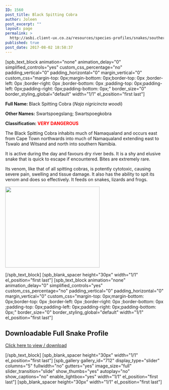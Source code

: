 ```yaml
---
ID: 1560
post_title: Black Spitting Cobra
author: Joleen
post_excerpt: ""
layout: page
permalink: >
  http://asbi.client-ux.co.za/resources/species-profiles/snakes/southern-africa/black-spitting-cobra/
published: true
post_date: 2017-08-02 18:58:37
---
```

[spb_text_block animation="none" animation_delay="0" simplified_controls="yes" custom_css_percentage="no" padding_vertical="0" padding_horizontal="0" margin_vertical="0" custom_css="margin-top: 0px;margin-bottom: 0px;border-top: 0px ;border-left: 0px ;border-right: 0px ;border-bottom: 0px ;padding-top: 0px;padding-left: 0px;padding-right: 0px;padding-bottom: 0px;" border_size="0" border_styling_global="default" width="1/1" el_position="first last"]

<strong>Full Name: </strong>Black Spitting Cobra (<em>Naja nigricincta woodi</em>)

<strong>Other Names:</strong> Swartspoegslang; Swartspoegkobra

<strong>Classification:</strong> <span style="color: #ff0000;"><strong>VERY DANGEROUS</strong></span>

The Black Spitting Cobra inhabits much of Namaqualand and occurs east from Cape Town northwards into much of Namaqualand extending east to Tswalo and Witsand and north into southern Namibia.

It is active during the day and favours dry river beds. It is a shy and elusive snake that is quick to escape if encountered. Bites are extremely rare.

Its venom, like that of all spitting cobras, is potently cytotoxic, causing severe pain, swelling and tissue damage. It also has the ability to spit its venom and does so effectively. It feeds on snakes, lizards and frogs.

<a href="http://asbi.client-ux.co.za/wp-content/uploads/2016/06/Black_Spitting_Cobra_DIST_web.jpg"><img class="alignnone wp-image-631 size-medium" src="http://asbi.client-ux.co.za/wp-content/uploads/2016/06/Black_Spitting_Cobra_DIST_web-300x257.jpg" width="300" height="257" /></a>

[/spb_text_block] [spb_blank_spacer height="30px" width="1/1" el_position="first last"] [spb_text_block animation="none" animation_delay="0" simplified_controls="yes" custom_css_percentage="no" padding_vertical="0" padding_horizontal="0" margin_vertical="0" custom_css="margin-top: 0px;margin-bottom: 0px;border-top: 0px ;border-left: 0px ;border-right: 0px ;border-bottom: 0px ;padding-top: 0px;padding-left: 0px;padding-right: 0px;padding-bottom: 0px;" border_size="0" border_styling_global="default" width="1/1" el_position="first last"]
<h2>Downloadable Full Snake Profile</h2>
<a href="http://asbi.client-ux.co.za/wp-content/uploads/2016/06/20170522_ASI_SP_Black_Spitting_Cobra_A4_DESKTOP.pdf" target="_blank">Click here to view / download</a>

[/spb_text_block] [spb_blank_spacer height="30px" width="1/1" el_position="first last"] [spb_gallery gallery_id="712" display_type="slider" columns="5" fullwidth="no" gutters="yes" image_size="full" slider_transition="slide" show_thumbs="yes" autoplay="no" show_captions="no" enable_lightbox="yes" width="1/1" el_position="first last"] [spb_blank_spacer height="30px" width="1/1" el_position="first last"]